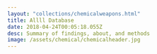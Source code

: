 ```yaml
---
layout: "collections/chemicalweapons.html"
title: Allll Database
date: 2018-04-24T00:05:18.055Z
desc: Summary of findings, about, and methods
image: /assets/chemical/chemicalheader.jpg
---
```

